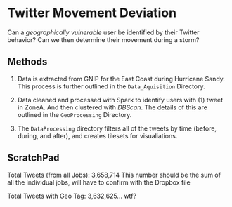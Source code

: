 Twitter Movement Deviation 
==========================

Can a _geographically vulnerable_ user be identified by their Twitter behavior?
Can we then determine their movement during a storm?

## Methods
1. Data is extracted from GNIP for the East Coast during Hurricane Sandy. This process is further outlined in the `Data_Aquisition` Directory.

2. Data cleaned and processed with Spark to identify users with (1) tweet in ZoneA. And then clustered with _DBScan_. The details of this are outlined in the `GeoProcessing` Directory.

3. The `DataProcessing` directory filters all of the tweets by time (before, during, and after), and creates tilesets for visualiations.








ScratchPad
----------

Total Tweets (from all Jobs): 3,658,714
This number should be the sum of all the individual jobs, will have to confirm with the Dropbox file

Total Tweets with Geo Tag: 3,632,625... wtf?